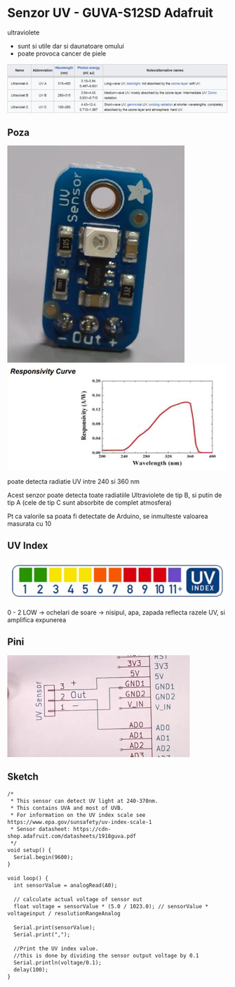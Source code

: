 <h1>Senzor UV - GUVA-S12SD Adafruit</h1>

ultraviolete
- sunt si utile dar si daunatoare omului
- poate provoca cancer de piele

<img src="_img/3/r2.JPG" alt="r2" />

<h2>Poza</h2>

<img src="_img/3/uv_poza.JPG" alt="uv_poza" />

<img src="_img/3/r1.JPG" alt="r1" />

poate detecta radiatie UV intre 240 si 360 nm

Acest senzor poate detecta toate radiatiile Ultraviolete de tip B, si putin de tip A (cele de tip C sunt absorbite de complet atmosfera)

Pt ca valorile sa poata fi detectate de Arduino, se inmulteste valoarea masurata cu 10

<h2>UV Index</h2>

<img src="_img/3/uv-index.JPG" alt="uv-index" />

0 - 2 LOW
-> ochelari de soare
-> nisipul, apa, zapada reflecta razele UV, si amplifica expunerea

<h2>Pini</h2>

<img src="_img/3/uv senzor - analog senzor.JPG" alt="uv senzor - analog senzor" />

<h2>Sketch</h2>

```
/*
 * This sensor can detect UV light at 240-370nm.
 * This contains UVA and most of UVB.
 * For information on the UV index scale see https://www.epa.gov/sunsafety/uv-index-scale-1
 * Sensor datasheet: https://cdn-shop.adafruit.com/datasheets/1918guva.pdf
 */
void setup() {
  Serial.begin(9600);
}

void loop() {
  int sensorValue = analogRead(A0);

  // calculate actual voltage of sensor out
  float voltage = sensorValue * (5.0 / 1023.0); // sensorValue * voltageinput / resolutionRangeAnalog

  Serial.print(sensorValue);
  Serial.print(",");

  //Print the UV index value.
  //this is done by dividing the sensor output voltage by 0.1
  Serial.println(voltage/0.1);
  delay(100);
}
```